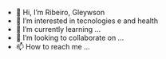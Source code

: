 - 👋 Hi, I’m Ribeiro, Gleywson
- 👀 I’m interested in tecnologies e and health
- 🌱 I’m currently learning ...
- 💞️ I’m looking to collaborate on ...
- 📫 How to reach me ...

<!---
gleywsonribeiro/gleywsonribeiro is a ✨ special ✨ repository because its `README.md` (this file) appears on your GitHub profile.
You can click the Preview link to take a look at your changes.
--->
